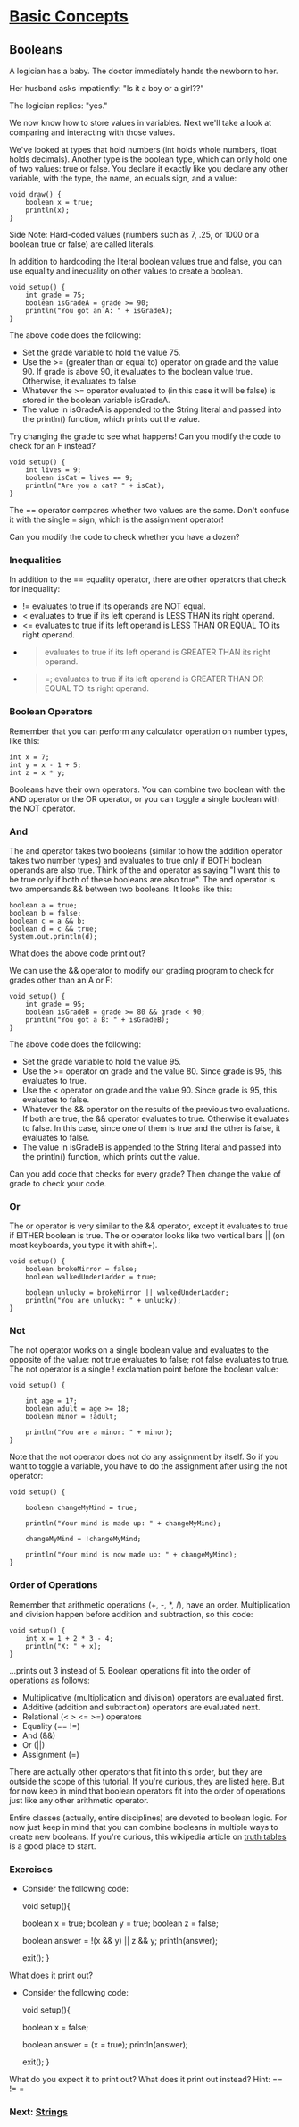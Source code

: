 #  [Basic Concepts](index.jsp)

## Booleans

A logician has a baby. The doctor immediately hands the newborn to her.

Her husband asks impatiently: "Is it a boy or a girl??"

The logician replies: "yes."

We now know how to store values in variables. Next we'll take a look at
comparing and interacting with those values.

We've looked at types that hold numbers (int holds whole numbers, float holds
decimals). Another type is the boolean type, which can only hold one of two
values: true or false. You declare it exactly like you declare any other
variable, with the type, the name, an equals sign, and a value:

    
    
    void draw() {
    	boolean x = true;
    	println(x);
    }
    

Side Note: Hard-coded values (numbers such as 7, .25, or 1000 or a boolean
true or false) are called literals.

In addition to hardcoding the literal boolean values true and false, you can
use equality and inequality on other values to create a boolean.

    
    
    void setup() {
    	int grade = 75;
    	boolean isGradeA = grade >= 90;
    	println("You got an A: " + isGradeA);
    }
    

The above code does the following:

  * Set the grade variable to hold the value 75.
  * Use the >= (greater than or equal to) operator on grade and the value 90. If grade is above 90, it evaluates to the boolean value true. Otherwise, it evaluates to false.
  * Whatever the >= operator evaluated to (in this case it will be false) is stored in the boolean variable isGradeA.
  * The value in isGradeA is appended to the String literal and passed into the println() function, which prints out the value.

Try changing the grade to see what happens! Can you modify the code to check
for an F instead?

    
    
    void setup() {
    	int lives = 9;
    	boolean isCat = lives == 9;
    	println("Are you a cat? " + isCat);
    }
    

The == operator compares whether two values are the same. Don't confuse it
with the single = sign, which is the assignment operator!

Can you modify the code to check whether you have a dozen?

### Inequalities

In addition to the == equality operator, there are other operators that check
for inequality:

  * != evaluates to true if its operands are NOT equal.
  * < evaluates to true if its left operand is LESS THAN its right operand.
  * <= evaluates to true if its left operand is LESS THAN OR EQUAL TO its right operand.
  * > evaluates to true if its left operand is GREATER THAN its right operand.
  * >=; evaluates to true if its left operand is GREATER THAN OR EQUAL TO its right operand.

### Boolean Operators

Remember that you can perform any calculator operation on number types, like
this:

    
    
    int x = 7;
    int y = x - 1 + 5;
    int z = x * y;
    

Booleans have their own operators. You can combine two boolean with the AND
operator or the OR operator, or you can toggle a single boolean with the NOT
operator.

### And

The and operator takes two booleans (similar to how the addition operator
takes two number types) and evaluates to true only if BOTH boolean operands
are also true. Think of the and operator as saying "I want this to be true
only if both of these booleans are also true". The and operator is two
ampersands && between two booleans. It looks like this:

    
    
    boolean a = true;
    boolean b = false;
    boolean c = a && b;
    boolean d = c && true;
    System.out.println(d);
    

What does the above code print out?

We can use the && operator to modify our grading program to check for grades
other than an A or F:

    
    
    void setup() {
    	int grade = 95;
    	boolean isGradeB = grade >= 80 && grade < 90;
    	println("You got a B: " + isGradeB);
    }
    

The above code does the following:

  * Set the grade variable to hold the value 95.
  * Use the >= operator on grade and the value 80. Since grade is 95, this evaluates to true.
  * Use the < operator on grade and the value 90. Since grade is 95, this evaluates to false.
  * Whatever the && operator on the results of the previous two evaluations. If both are true, the && operator evaluates to true. Otherwise it evaluates to false. In this case, since one of them is true and the other is false, it evaluates to false.
  * The value in isGradeB is appended to the String literal and passed into the println() function, which prints out the value.

Can you add code that checks for every grade? Then change the value of grade
to check your code.

### Or

The or operator is very similar to the && operator, except it evaluates to
true if EITHER boolean is true. The or operator looks like two vertical bars
|| (on most keyboards, you type it with shift+\).

    
    
    void setup() {
    	boolean brokeMirror = false;
    	boolean walkedUnderLadder = true;
    	
    	boolean unlucky = brokeMirror || walkedUnderLadder;
    	println("You are unlucky: " + unlucky);
    }
    

### Not

The not operator works on a single boolean value and evaluates to the opposite
of the value: not true evaluates to false; not false evaluates to true. The
not operator is a single ! exclamation point before the boolean value:

    
    
    void setup() {
    	
    	int age = 17;
    	boolean adult = age >= 18;
    	boolean minor = !adult;
    	
    	println("You are a minor: " + minor);
    }
    

Note that the not operator does not do any assignment by itself. So if you
want to toggle a variable, you have to do the assignment after using the not
operator:

    
    
    void setup() {
    	
    	boolean changeMyMind = true;
    	
    	println("Your mind is made up: " + changeMyMind);
    	
    	changeMyMind = !changeMyMind;
    	
    	println("Your mind is now made up: " + changeMyMind);
    }
    

### Order of Operations

Remember that arithmetic operations (+, -, *, /), have an order.
Multiplication and division happen before addition and subtraction, so this
code:

    
    
    void setup() {
    	int x = 1 + 2 * 3 - 4;
    	println("X: " + x);
    }
    

...prints out 3 instead of 5. Boolean operations fit into the order of
operations as follows:

  * Multiplicative (multiplication and division) operators are evaluated first.
  * Additive (addition and subtraction) operators are evaluated next.
  * Relational (< > <= >=) operators 
  * Equality (== !=)
  * And (&&)
  * Or (||)
  * Assignment (=)

There are actually other operators that fit into this order, but they are
outside the scope of this tutorial. If you're curious, they are listed [here](
http://docs.oracle.com/javase/tutorial/java/nutsandbolts/operators.html). But
for now keep in mind that boolean operators fit into the order of operations
just like any other arithmetic operator.

Entire classes (actually, entire disciplines) are devoted to boolean logic.
For now just keep in mind that you can combine booleans in multiple ways to
create new booleans. If you're curious, this wikipedia article on [truth
tables](http://en.wikipedia.org/wiki/Truth_table) is a good place to start.

### Exercises

  * Consider the following code: 
    
    			
    void setup(){
     
      boolean x = true;
      boolean y = true;
      boolean z = false;
      
      boolean answer = !(x && y) || z && y;
      println(answer);
     
      exit();
    }
    

What does it print out?

  * Consider the following code: 
    
    			
    void setup(){
     
      boolean x = false;
     
      boolean answer = (x = true);
      println(answer);
     
      exit();
    }
    

What do you expect it to print out? What does it print out instead? Hint: ==
!= =

###  Next: [Strings](Strings.jsp)
